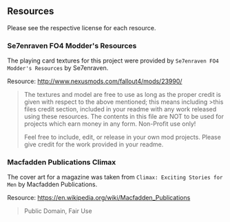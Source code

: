 ## Resources
Please see the respective license for each resource.

### Se7enraven FO4 Modder's Resources
The playing card textures for this project were provided by `Se7enraven FO4 Modder's Resources` by Se7enraven.

Resource: http://www.nexusmods.com/fallout4/mods/23990/
>The textures and model are free to use as long as the proper credit is given with respect to the above mentioned; this means including >this files credit section, included in your readme with any work released using these resources. The contents in this file are NOT to be used for projects which earn money in any form. Non-Profit use only!
>
>Feel free to include, edit, or release in your own mod projects. Please give credit for the work provided in your readme.

### Macfadden Publications Climax
The cover art for a magazine was taken from `Climax: Exciting Stories for Men` by Macfadden Publications.

Resource: https://en.wikipedia.org/wiki/Macfadden_Publications
> Public Domain, Fair Use
